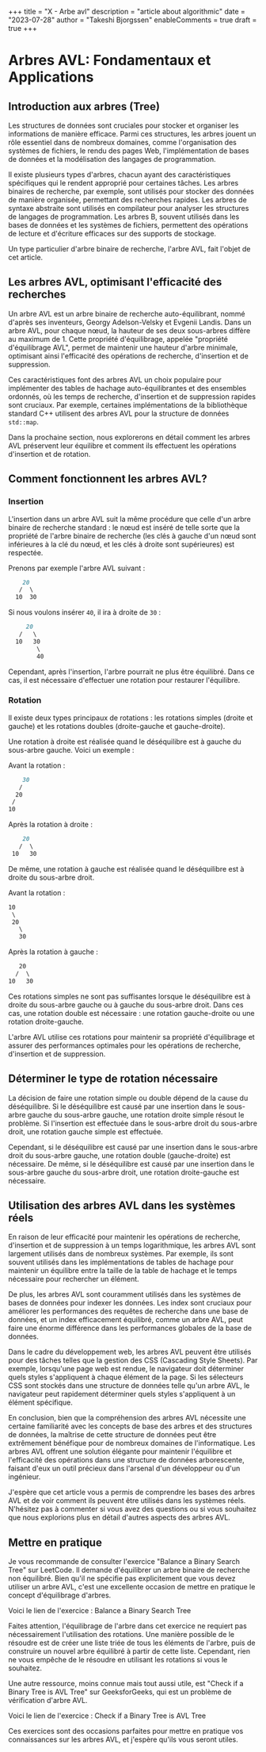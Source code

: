 +++
title = "X - Arbe avl"
description = "article about algorithmic"
date = "2023-07-28"
author = "Takeshi Bjorgssen"
enableComments = true
draft = true
+++

# Arbres AVL: Fondamentaux et Applications

## Introduction aux arbres (Tree)

Les structures de données sont cruciales pour stocker et organiser les informations de manière efficace. Parmi ces structures, les arbres jouent un rôle essentiel dans de nombreux domaines, comme l'organisation des systèmes de fichiers, le rendu des pages Web, l'implémentation de bases de données et la modélisation des langages de programmation.

Il existe plusieurs types d'arbres, chacun ayant des caractéristiques spécifiques qui le rendent approprié pour certaines tâches. Les arbres binaires de recherche, par exemple, sont utilisés pour stocker des données de manière organisée, permettant des recherches rapides. Les arbres de syntaxe abstraite sont utilisés en compilateur pour analyser les structures de langages de programmation. Les arbres B, souvent utilisés dans les bases de données et les systèmes de fichiers, permettent des opérations de lecture et d'écriture efficaces sur des supports de stockage.

Un type particulier d'arbre binaire de recherche, l'arbre AVL, fait l'objet de cet article.

## Les arbres AVL, optimisant l'efficacité des recherches

Un arbre AVL est un arbre binaire de recherche auto-équilibrant, nommé d'après ses inventeurs, Georgy Adelson-Velsky et Evgenii Landis. Dans un arbre AVL, pour chaque nœud, la hauteur de ses deux sous-arbres diffère au maximum de 1. Cette propriété d'équilibrage, appelée "propriété d'équilibrage AVL", permet de maintenir une hauteur d'arbre minimale, optimisant ainsi l'efficacité des opérations de recherche, d'insertion et de suppression.

Ces caractéristiques font des arbres AVL un choix populaire pour implémenter des tables de hachage auto-équilibrantes et des ensembles ordonnés, où les temps de recherche, d'insertion et de suppression rapides sont cruciaux. Par exemple, certaines implémentations de la bibliothèque standard C++ utilisent des arbres AVL pour la structure de données `std::map`.

Dans la prochaine section, nous explorerons en détail comment les arbres AVL préservent leur équilibre et comment ils effectuent les opérations d'insertion et de rotation.

## Comment fonctionnent les arbres AVL?

### Insertion 

L'insertion dans un arbre AVL suit la même procédure que celle d'un arbre binaire de recherche standard : le nœud est inséré de telle sorte que la propriété de l'arbre binaire de recherche (les clés à gauche d'un nœud sont inférieures à la clé du nœud, et les clés à droite sont supérieures) est respectée. 

Prenons par exemple l'arbre AVL suivant :

```markdown
    20
   /  \
  10  30
```
Si nous voulons insérer `40`, il ira à droite de `30` :

```markdown
     20
   /   \
  10   30
        \
        40
```
Cependant, après l'insertion, l'arbre pourrait ne plus être équilibré. Dans ce cas, il est nécessaire d'effectuer une rotation pour restaurer l'équilibre.

### Rotation

Il existe deux types principaux de rotations : les rotations simples (droite et gauche) et les rotations doubles (droite-gauche et gauche-droite).

Une rotation à droite est réalisée quand le déséquilibre est à gauche du sous-arbre gauche. Voici un exemple :

Avant la rotation :

```markdown
    30
   /  
  20  
 /    
10   
```

Après la rotation à droite :

```markdown
    20
   /  \
 10   30 
```

De même, une rotation à gauche est réalisée quand le déséquilibre est à droite du sous-arbre droit.

Avant la rotation :

```markdown
10
 \
 20
   \
   30
```

Après la rotation à gauche :

```markdown
   20
  /  \
10   30 
```

Ces rotations simples ne sont pas suffisantes lorsque le déséquilibre est à droite du sous-arbre gauche ou à gauche du sous-arbre droit. Dans ces cas, une rotation double est nécessaire : une rotation gauche-droite ou une rotation droite-gauche.

L'arbre AVL utilise ces rotations pour maintenir sa propriété d'équilibrage et assurer des performances optimales pour les opérations de recherche, d'insertion et de suppression.

## Déterminer le type de rotation nécessaire

La décision de faire une rotation simple ou double dépend de la cause du déséquilibre. Si le déséquilibre est causé par une insertion dans le sous-arbre gauche du sous-arbre gauche, une rotation droite simple résout le problème. Si l'insertion est effectuée dans le sous-arbre droit du sous-arbre droit, une rotation gauche simple est effectuée.

Cependant, si le déséquilibre est causé par une insertion dans le sous-arbre droit du sous-arbre gauche, une rotation double (gauche-droite) est nécessaire. De même, si le déséquilibre est causé par une insertion dans le sous-arbre gauche du sous-arbre droit, une rotation droite-gauche est nécessaire.

## Utilisation des arbres AVL dans les systèmes réels

En raison de leur efficacité pour maintenir les opérations de recherche, d'insertion et de suppression à un temps logarithmique, les arbres AVL sont largement utilisés dans de nombreux systèmes. Par exemple, ils sont souvent utilisés dans les implémentations de tables de hachage pour maintenir un équilibre entre la taille de la table de hachage et le temps nécessaire pour rechercher un élément.

De plus, les arbres AVL sont couramment utilisés dans les systèmes de bases de données pour indexer les données. Les index sont cruciaux pour améliorer les performances des requêtes de recherche dans une base de données, et un index efficacement équilibré, comme un arbre AVL, peut faire une énorme différence dans les performances globales de la base de données.

Dans le cadre du développement web, les arbres AVL peuvent être utilisés pour des tâches telles que la gestion des CSS (Cascading Style Sheets). Par exemple, lorsqu'une page web est rendue, le navigateur doit déterminer quels styles s'appliquent à chaque élément de la page. Si les sélecteurs CSS sont stockés dans une structure de données telle qu'un arbre AVL, le navigateur peut rapidement déterminer quels styles s'appliquent à un élément spécifique.

En conclusion, bien que la compréhension des arbres AVL nécessite une certaine familiarité avec les concepts de base des arbres et des structures de données, la maîtrise de cette structure de données peut être extrêmement bénéfique pour de nombreux domaines de l'informatique. Les arbres AVL offrent une solution élégante pour maintenir l'équilibre et l'efficacité des opérations dans une structure de données arborescente, faisant d'eux un outil précieux dans l'arsenal d'un développeur ou d'un ingénieur.

J'espère que cet article vous a permis de comprendre les bases des arbres AVL et de voir comment ils peuvent être utilisés dans les systèmes réels. N'hésitez pas à commenter si vous avez des questions ou si vous souhaitez que nous explorions plus en détail d'autres aspects des arbres AVL.

## Mettre en pratique 

Je vous recommande de consulter l'exercice "Balance a Binary Search Tree" sur LeetCode. Il demande d'équilibrer un arbre binaire de recherche non équilibré. Bien qu'il ne spécifie pas explicitement que vous devez utiliser un arbre AVL, c'est une excellente occasion de mettre en pratique le concept d'équilibrage d'arbres.

Voici le lien de l'exercice : Balance a Binary Search Tree

Faites attention, l'équilibrage de l'arbre dans cet exercice ne requiert pas nécessairement l'utilisation des rotations. Une manière possible de le résoudre est de créer une liste triée de tous les éléments de l'arbre, puis de construire un nouvel arbre équilibré à partir de cette liste. Cependant, rien ne vous empêche de le résoudre en utilisant les rotations si vous le souhaitez.

Une autre ressource, moins connue mais tout aussi utile, est "Check if a Binary Tree is AVL Tree" sur GeeksforGeeks, qui est un problème de vérification d'arbre AVL.

Voici le lien de l'exercice : Check if a Binary Tree is AVL Tree

Ces exercices sont des occasions parfaites pour mettre en pratique vos connaissances sur les arbres AVL, et j'espère qu'ils vous seront utiles.
